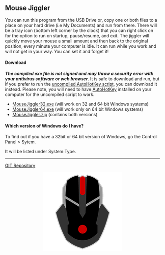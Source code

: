## Mouse Jiggler

You can run this program  from the USB Drive or, copy one or both files to a place on your hard drive (i.e My Documents) and run from there. There will be a tray icon (bottom  left corner by the clock) that you can right click on for the option to run on startup, pause/resume, and exit. The jiggler will quickly move your mouse a small amount and then back to the original position, every minute your computer is idle. It can run while you work and will not get in your way. You can set it and forget it!

#### Download

*__The compiled exe file is not signed and may throw a security error with your antivirus software or web browser__*. It is safe to download and run, but if you prefer to run the [uncompiled AutoHotKey script](https://github.com/stevereich/mousejiggler/raw/master/MouseJiggler.ahk), you can download it instead. Please note, you will need to have [AutoHotKey](https://github.com/Lexikos/AutoHotkey_L/) installed on your computer for the uncompiled script to work.

* [MouseJiggler32.exe](https://github.com/stevereich/mousejiggler/raw/master/MouseJiggler32.exe) (will work on 32 and 64 bit Windows systems)
* [MouseJiggler64.exe](https://github.com/stevereich/mousejiggler/raw/master/MouseJiggler64.exe) (will work only on 64 bit Windows systems)
* [MouseJiggler.zip](https://github.com/stevereich/mousejiggler/raw/master/MouseJiggler.zip) (contains both versions)

#### Which version of Windows do I have?
To find out if you have a 32bit or 64 bit version of Windows, go the Control Panel > Sytem.

It will be listed under System Type.

---

[GIT Repository](https://github.com/stevereich/mousejiggler)

<center><img src="mouse.png"></center>




